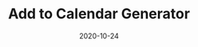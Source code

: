 ---
title: Add to Calendar Generator
projectLink: https://addtocal.sznm.dev
repoLink: https://github.com/sozonome/add-to-calendar-generator
description: Add to Calendar link / button generator.
date: "2020-10-24"
thumbnail: "/app_icons/add-to-calendar-generator.svg"
appStoreLink:
playStoreLink:
stacks:
  - nextjs
  - chakra-ui
---